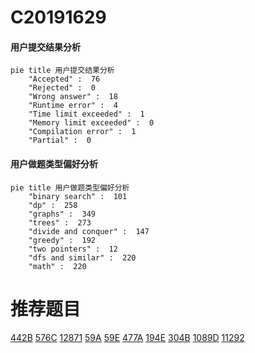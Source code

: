 # C20191629

<!-- tabs:start -->



#### **用户提交结果分析**

```mermaid
pie title 用户提交结果分析
    "Accepted" :  76
    "Rejected" :  0
    "Wrong answer" :  18
    "Runtime error" :  4
    "Time limit exceeded" :  1
    "Memory limit exceeded" :  0
    "Compilation error" :  1
    "Partial" :  0
```

#### **用户做题类型偏好分析**

```mermaid
pie title 用户做题类型偏好分析
    "binary search" :  101
    "dp" :  258
    "graphs" :  349
    "trees" :  273
    "divide and conquer" :  147
    "greedy" :  192
    "two pointers" :  12
    "dfs and similar" :  220
    "math" :  220
```



<!-- tabs:end -->
# 推荐题目
[442B](https://codeforces.com/contest/442/problem/B)
[576C](https://codeforces.com/contest/576/problem/C)
[12871](https://codeforces.com/contest/1287/problem/1)
[59A](https://codeforces.com/contest/59/problem/A)
[59E](https://codeforces.com/contest/59/problem/E)
[477A](https://codeforces.com/contest/477/problem/A)
[194E](https://codeforces.com/contest/194/problem/E)
[304B](https://codeforces.com/contest/304/problem/B)
[1089D](https://codeforces.com/contest/1089/problem/D)
[11292](https://codeforces.com/contest/1129/problem/2)
